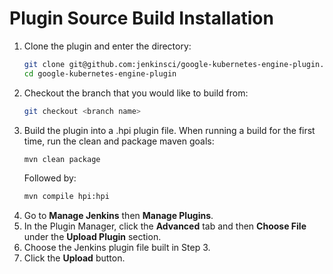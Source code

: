 <!--
 Copyright 2019 Google LLC

 Licensed under the Apache License, Version 2.0 (the "License"); you may not use this file except in
 compliance with the License. You may obtain a copy of the License at

        https://www.apache.org/licenses/LICENSE-2.0

 Unless required by applicable law or agreed to in writing, software distributed under the License
 is distributed on an "AS IS" BASIS, WITHOUT WARRANTIES OR CONDITIONS OF ANY KIND, either express or
 implied. See the License for the specific language governing permissions and limitations under the
 License.
-->

# Plugin Source Build Installation

1. Clone the plugin and enter the directory:
    ```bash
    git clone git@github.com:jenkinsci/google-kubernetes-engine-plugin.git
    cd google-kubernetes-engine-plugin
    ```
1. Checkout the branch that you would like to build from:
    ```bash
    git checkout <branch name>
    ```
1. Build the plugin into a .hpi plugin file. When running a build for the first time, run the clean and package maven goals:
    ```bash
    mvn clean package
    ```
   Followed by:
    ```bash
    mvn compile hpi:hpi
    ```
1. Go to **Manage Jenkins** then **Manage Plugins**.
1. In the Plugin Manager, click the **Advanced** tab and then **Choose File** under the **Upload Plugin** section.
1. Choose the Jenkins plugin file built in Step 3.
1. Click the **Upload** button.
